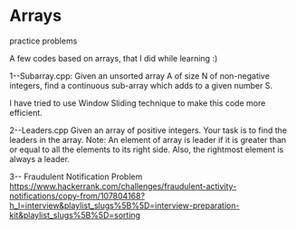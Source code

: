 # Arrays
practice problems

A few codes based on arrays, that I did while learning :)

1--Subarray.cpp: Given an unsorted array A of size N of non-negative integers, find a continuous sub-array which adds to a given number S.

I have tried to use Window Sliding technique to make this code more efficient.

2--Leaders.cpp
Given an array of positive integers. Your task is to find the leaders in the array.
Note: An element of array is leader if it is greater than or equal to all the elements to its right side. Also, the rightmost element is always a leader. 

3-- Fraudulent Notification Problem
https://www.hackerrank.com/challenges/fraudulent-activity-notifications/copy-from/107804168?h_l=interview&playlist_slugs%5B%5D=interview-preparation-kit&playlist_slugs%5B%5D=sorting
